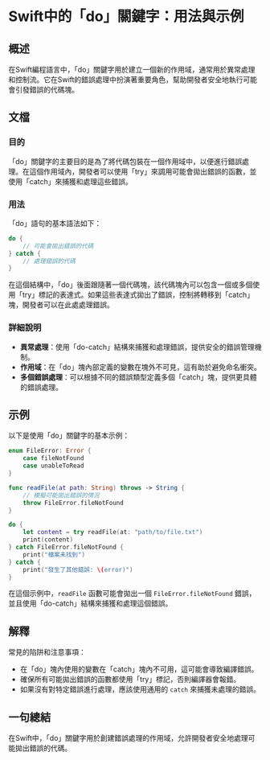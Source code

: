 <!--
Meta Description: # Swift中的「do」關鍵字：用法與示例 ## 概述 在Swift編程語言中，「do」關鍵字用於建立一個新的作用域，通常用於異常處理和控制流。它在Swift的錯誤處理中扮演著重要角色，幫助開發者安全地執行可能會引發錯誤的代碼塊。 ## 文檔 ### 目的 「do」關鍵字的主要目的是為了將代碼包裝...
Meta Keywords: catch, try, fileerror, filenotfound, readfile
-->

# Swift中的「do」關鍵字：用法與示例

## 概述
在Swift編程語言中，「do」關鍵字用於建立一個新的作用域，通常用於異常處理和控制流。它在Swift的錯誤處理中扮演著重要角色，幫助開發者安全地執行可能會引發錯誤的代碼塊。

## 文檔
### 目的
「do」關鍵字的主要目的是為了將代碼包裝在一個作用域中，以便進行錯誤處理。在這個作用域內，開發者可以使用「try」來調用可能會拋出錯誤的函數，並使用「catch」來捕獲和處理這些錯誤。

### 用法
「do」語句的基本語法如下：

```swift
do {
    // 可能會拋出錯誤的代碼
} catch {
    // 處理錯誤的代碼
}
```

在這個結構中，「do」後面跟隨著一個代碼塊，該代碼塊內可以包含一個或多個使用「try」標記的表達式。如果這些表達式拋出了錯誤，控制將轉移到「catch」塊，開發者可以在此處處理錯誤。

### 詳細說明
- **異常處理**：使用「do-catch」結構來捕獲和處理錯誤，提供安全的錯誤管理機制。
- **作用域**：在「do」塊內部定義的變數在塊外不可見，這有助於避免命名衝突。
- **多個錯誤處理**：可以根據不同的錯誤類型定義多個「catch」塊，提供更具體的錯誤處理。

## 示例
以下是使用「do」關鍵字的基本示例：

```swift
enum FileError: Error {
    case fileNotFound
    case unableToRead
}

func readFile(at path: String) throws -> String {
    // 模擬可能拋出錯誤的情況
    throw FileError.fileNotFound
}

do {
    let content = try readFile(at: "path/to/file.txt")
    print(content)
} catch FileError.fileNotFound {
    print("檔案未找到")
} catch {
    print("發生了其他錯誤: \(error)")
}
```

在這個示例中，`readFile` 函數可能會拋出一個 `FileError.fileNotFound` 錯誤，並且使用「do-catch」結構來捕獲和處理這個錯誤。

## 解釋
常見的陷阱和注意事項：
- 在「do」塊內使用的變數在「catch」塊內不可用，這可能會導致編譯錯誤。
- 確保所有可能拋出錯誤的函數都使用「try」標記，否則編譯器會報錯。
- 如果沒有對特定錯誤進行處理，應該使用通用的 `catch` 來捕獲未處理的錯誤。

## 一句總結
在Swift中，「do」關鍵字用於創建錯誤處理的作用域，允許開發者安全地處理可能拋出錯誤的代碼。